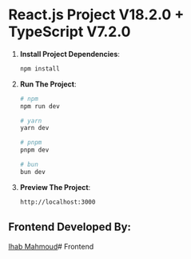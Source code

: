 # React.js Project V18.2.0 + TypeScript V7.2.0
1. **Install Project Dependencies**:
   ```bash
   npm install
2. **Run The Project**:
    ```bash
    # npm
    npm run dev

    # yarn
    yarn dev

    # pnpm
    pnpm dev

    # bun
    bun dev
3. **Preview The Project**:
    ```bash
    http://localhost:3000
## Frontend Developed By:
[Ihab Mahmoud](https://eh-ihabmahmoud.netlify.app/)#   F r o n t e n d  
 